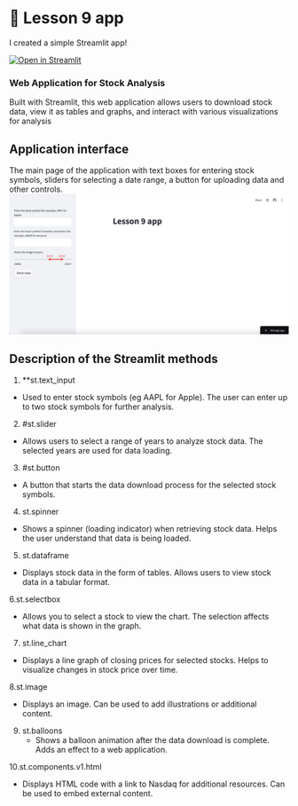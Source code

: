 # 🎈 Lesson 9 app

I created a simple Streamlit app!

[![Open in Streamlit](https://static.streamlit.io/badges/streamlit_badge_black_white.svg)](https://da-26-06-24-9-app.streamlit.app/)

### Web Application for Stock Analysis
Built with Streamlit, this web application allows users to download stock data, view it as tables and graphs, and interact with various visualizations for analysis

## Application interface
The main page of the application with text boxes for entering stock symbols, sliders for selecting a date range, a button for uploading data and other controls.
![Screenshot](img/Знімок%20екрана%202024-08-04%20о%2018.35.14.png)

## Description of the Streamlit methods
1. **st.text_input
  - Used to enter stock symbols (eg AAPL for Apple). The user can enter up to two stock symbols for further analysis.

2. #st.slider
 - Allows users to select a range of years to analyze stock data. The selected years are used for data loading.

3. #st.button
 - A button that starts the data download process for the selected stock symbols.

4. st.spinner
 - Shows a spinner (loading indicator) when retrieving stock data. Helps the user understand that data is being loaded.

5. st.dataframe
 - Displays stock data in the form of tables. Allows users to view stock data in a tabular format.

6.st.selectbox
  - Allows you to select a stock to view the chart. The selection affects what data is shown in the graph.

7. st.line_chart
 - Displays a line graph of closing prices for selected stocks. Helps to visualize changes in stock price over time.

8.st.image
 - Displays an image. Can be used to add illustrations or additional content.

9. st.balloons
   - Shows a balloon animation after the data download is complete. Adds an effect to a web application.

10.st.components.v1.html
 - Displays HTML code with a link to Nasdaq for additional resources. Can be used to embed external content.
